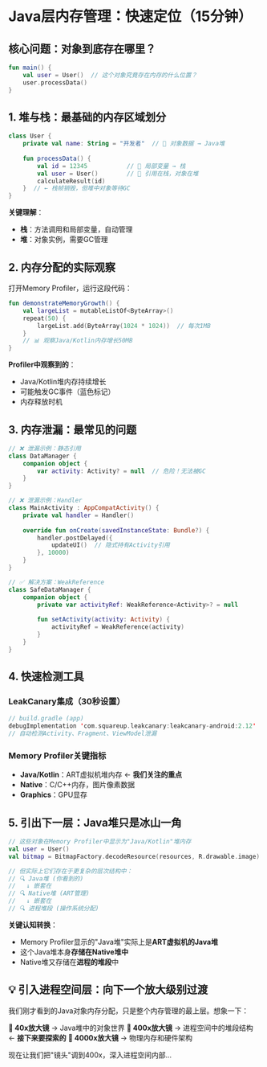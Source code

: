 # Java层内存管理：快速定位（15分钟）

## 核心问题：对象到底存在哪里？

```kotlin
fun main() {
    val user = User()  // 这个对象究竟存在内存的什么位置？
    user.processData()
}
```

## 1. 堆与栈：最基础的内存区域划分

```kotlin
class User {
    private val name: String = "开发者"  // 📍 对象数据 → Java堆
    
    fun processData() {
        val id = 12345           // 📍 局部变量 → 栈
        val user = User()        // 📍 引用在栈，对象在堆
        calculateResult(id)
    }  // ← 栈帧销毁，但堆中对象等待GC
}
```

**关键理解**：
- **栈**：方法调用和局部变量，自动管理
- **堆**：对象实例，需要GC管理

## 2. 内存分配的实际观察

打开Memory Profiler，运行这段代码：

```kotlin
fun demonstrateMemoryGrowth() {
    val largeList = mutableListOf<ByteArray>()
    repeat(50) {
        largeList.add(ByteArray(1024 * 1024))  // 每次1MB
    }
    // 📊 观察Java/Kotlin内存增长50MB
}
```

**Profiler中观察到的**：
- Java/Kotlin堆内存持续增长
- 可能触发GC事件（蓝色标记）
- 内存释放时机

## 3. 内存泄漏：最常见的问题

```kotlin
// ❌ 泄漏示例：静态引用
class DataManager {
    companion object {
        var activity: Activity? = null  // 危险！无法被GC
    }
}

// ❌ 泄漏示例：Handler
class MainActivity : AppCompatActivity() {
    private val handler = Handler()
    
    override fun onCreate(savedInstanceState: Bundle?) {
        handler.postDelayed({
            updateUI()  // 隐式持有Activity引用
        }, 10000)
    }
}

// ✅ 解决方案：WeakReference
class SafeDataManager {
    companion object {
        private var activityRef: WeakReference<Activity>? = null
        
        fun setActivity(activity: Activity) {
            activityRef = WeakReference(activity)
        }
    }
}
```

## 4. 快速检测工具

### LeakCanary集成（30秒设置）
```kotlin
// build.gradle (app)
debugImplementation 'com.squareup.leakcanary:leakcanary-android:2.12'
// 自动检测Activity、Fragment、ViewModel泄漏
```

### Memory Profiler关键指标
- **Java/Kotlin**：ART虚拟机堆内存 ← **我们关注的重点**
- **Native**：C/C++内存，图片像素数据
- **Graphics**：GPU显存

## 5. 引出下一层：Java堆只是冰山一角

```kotlin
// 这些对象在Memory Profiler中显示为"Java/Kotlin"堆内存
val user = User()
val bitmap = BitmapFactory.decodeResource(resources, R.drawable.image)

// 但实际上它们存在于更复杂的层次结构中：
// 🔍 Java堆 (你看到的)
//   ↓ 嵌套在
// 🔍 Native堆 (ART管理)
//   ↓ 嵌套在  
// 🔍 进程堆段 (操作系统分配)
```

**关键认知转换**：
- Memory Profiler显示的"Java堆"实际上是**ART虚拟机的Java堆**
- 这个Java堆本身**存储在Native堆中**
- Native堆又存储在**进程的堆段**中

## 💡 引入进程空间层：向下一个放大级别过渡

我们刚才看到的Java对象内存分配，只是整个内存管理的最上层。想象一下：

**📱 40x放大镜** → Java堆中的对象世界
**📱 400x放大镜** → 进程空间中的堆段结构  ← **接下来要探索的**
**📱 4000x放大镜** → 物理内存和硬件架构

现在让我们把"镜头"调到400x，深入进程空间内部...